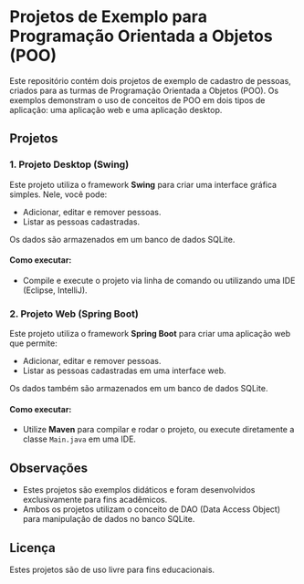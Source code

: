 # Projetos de Exemplo para Programação Orientada a Objetos (POO)

Este repositório contém dois projetos de exemplo de cadastro de pessoas, criados para as turmas de Programação Orientada a Objetos (POO). Os exemplos demonstram o uso de conceitos de POO em dois tipos de aplicação: uma aplicação web e uma aplicação desktop.

## Projetos

### 1. **Projeto Desktop (Swing)**
Este projeto utiliza o framework **Swing** para criar uma interface gráfica simples. Nele, você pode:
- Adicionar, editar e remover pessoas.
- Listar as pessoas cadastradas.

Os dados são armazenados em um banco de dados SQLite.

#### Como executar:
- Compile e execute o projeto via linha de comando ou utilizando uma IDE (Eclipse, IntelliJ).

### 2. **Projeto Web (Spring Boot)**
Este projeto utiliza o framework **Spring Boot** para criar uma aplicação web que permite:
- Adicionar, editar e remover pessoas.
- Listar as pessoas cadastradas em uma interface web.

Os dados também são armazenados em um banco de dados SQLite.

#### Como executar:
- Utilize **Maven** para compilar e rodar o projeto, ou execute diretamente a classe `Main.java` em uma IDE.

## Observações

- Estes projetos são exemplos didáticos e foram desenvolvidos exclusivamente para fins acadêmicos.
- Ambos os projetos utilizam o conceito de DAO (Data Access Object) para manipulação de dados no banco SQLite.

## Licença

Estes projetos são de uso livre para fins educacionais.
